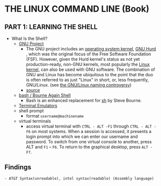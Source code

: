 # THE LINUX COMMAND LINE (Book)

## PART 1: LEARNING THE SHELL
- What Is the Shell?
    - [GNU Project](https://www.gnu.org/home.en.html)
        - The GNU project includes an [operating system kernel](https://en.wikipedia.org/wiki/Operating_system_kernel), 
        [GNU Hurd ](https://en.wikipedia.org/wiki/GNU_Hurd), which was the original focus of the Free Software Foundation (FSF). 
        However, given the Hurd kernel's status as not yet production-ready, non-GNU kernels, most popularly the 
        [Linux kernel](https://en.wikipedia.org/wiki/Linux_kernel), can also be used with GNU software. The combination of GNU 
        and Linux has become ubiquitous to the point that the duo is often referred  to as just "Linux" in short, or, less 
        frequently, GNU/Linux. (see [the GNU/Linux naming controversy](https://en.wikipedia.org/wiki/GNU/Linux_naming_controversy))
        - [source](https://en.wikipedia.org/wiki/GNU)
    - [bash / Bourne Again Shell](https://en.wikipedia.org/wiki/Bash_(Unix_shell)) 
        - Bash is an enhanced replacement for [sh](https://en.wikipedia.org/wiki/Bourne_shell) by Steve Bourne.
    - [Terminal Emulators](https://en.wikipedia.org/wiki/Terminal_emulator)
    - shell prompt
        - format `username@machinename`
    - virtual terminals
        - access virtual terminal with `CTRL - ALT -F1` through `CTRL - ALT -F6` on most systems. When a session is accessed, it
        presents a login prompt into which we can enter our username and password.
        To switch from one virtual console to another, press ALT and `F1` – `F6`. To return
        to the graphical desktop, press `ALT -F7`.


## Findings
    - AT&T Syntax(unreadable), intel syntax(readable) (Assembly language)

